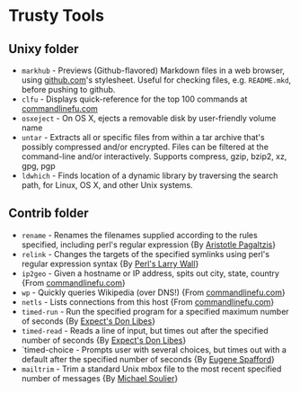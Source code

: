Trusty Tools
============

Unixy folder
------------
*   `markhub`   - Previews (Github-flavored) Markdown files in a web browser,
                  using [github.com](http://github.com/)'s stylesheet. Useful
                  for checking files, e.g. `README.mkd`, before pushing to
                  github.
*   `clfu`      - Displays quick-reference for the top 100 commands at
                  [commandlinefu.com](http://commandlinefu.com)
*   `osxeject`  - On OS X, ejects a removable disk by user-friendly volume name
*   `untar`     - Extracts all or specific files from within a tar archive
                  that's possibly compressed and/or encrypted.  Files can be
                  filtered at the command-line and/or interactively. Supports
                  compress, gzip, bzip2, xz, gpg, pgp
*   `ldwhich`   - Finds location of a dynamic library by traversing the
                  search path, for Linux, OS X, and other Unix systems.

Contrib folder
--------------
*   `rename`    - Renames the filenames supplied according to the rules
                  specified, including perl's regular expression
                  {By [Aristotle Pagaltzis](http://plasmasturm.org/code/rename/)}
*   `relink`    - Changes the targets of the specified symlinks using perl's
                  regular expression syntax
                  {By [Perl's Larry Wall](http://cpan.perl.org/scripts/file-handling/relink)}
*   `ip2geo`    - Given a hostname or IP address, spits out city, state, country
                  {From [commandlinefu.com](http://commandlinefu.com)}
*   `wp`        - Quickly queries Wikipedia (over DNS!)
                  {From [commandlinefu.com](http://commandlinefu.com)}
*   `netls`     - Lists connections from this host
                  {From [commandlinefu.com](http://commandlinefu.com)}
*   `timed-run` - Run the specified program for a specified maximum number of
                  seconds
                  {By [Expect's Don Libes](http://sourceforge.net/projects/expect/)}
*   `timed-read` - Reads a line of input, but times out after the specified
                  number of seconds
                  {By [Expect's Don Libes](http://sourceforge.net/projects/expect/)}
*   `timed-choice - Prompts user with several choices, but times out with a
                  default after the specified number of seconds
                  {By [Eugene Spafford](http://spaf.cerias.purdue.edu/)}
*   `mailtrim`  - Trim a standard Unix mbox file to the most recent specified
                  number of messages
                  {By [Michael Soulier](http://identi.ca/msoulier)}
